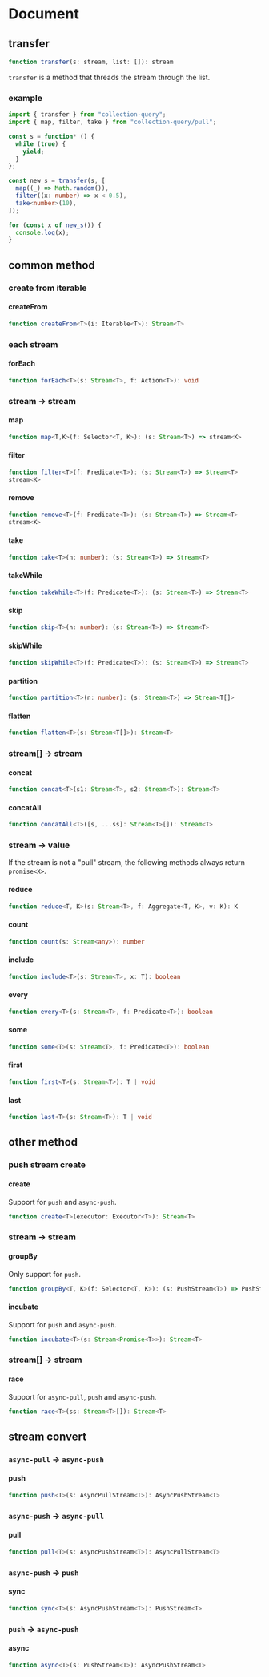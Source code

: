 # Document

## transfer

``` typescript
function transfer(s: stream, list: []): stream
```

`transfer` is a method that threads the stream through the list.

### example

``` typescript
import { transfer } from "collection-query";
import { map, filter, take } from "collection-query/pull";

const s = function* () {
  while (true) {
    yield;
  }
};

const new_s = transfer(s, [
  map((_) => Math.random()),
  filter((x: number) => x < 0.5),
  take<number>(10),
]);

for (const x of new_s()) {
  console.log(x);
}

```


## common method


### create from iterable

#### createFrom

``` typescript
function createFrom<T>(i: Iterable<T>): Stream<T>
```

### each stream

#### forEach

``` typescript
function forEach<T>(s: Stream<T>, f: Action<T>): void
```

### stream -> stream

#### map

``` typescript
function map<T,K>(f: Selector<T, K>): (s: Stream<T>) => stream<K>
```

#### filter

``` typescript
function filter<T>(f: Predicate<T>): (s: Stream<T>) => Stream<T>
stream<K>
```

#### remove

``` typescript
function remove<T>(f: Predicate<T>): (s: Stream<T>) => Stream<T>
stream<K>
```

#### take

``` typescript
function take<T>(n: number): (s: Stream<T>) => Stream<T>
```

#### takeWhile

``` typescript
function takeWhile<T>(f: Predicate<T>): (s: Stream<T>) => Stream<T>
```

#### skip

``` typescript
function skip<T>(n: number): (s: Stream<T>) => Stream<T>
```

#### skipWhile

``` typescript
function skipWhile<T>(f: Predicate<T>): (s: Stream<T>) => Stream<T>
```

#### partition

``` typescript
function partition<T>(n: number): (s: Stream<T>) => Stream<T[]>
```

#### flatten

``` typescript
function flatten<T>(s: Stream<T[]>): Stream<T>
```

### stream[] -> stream

#### concat

``` typescript
function concat<T>(s1: Stream<T>, s2: Stream<T>): Stream<T>
```

#### concatAll

``` typescript
function concatAll<T>([s, ...ss]: Stream<T>[]): Stream<T>
```

### stream -> value

If the stream is not a "pull" stream, the following methods always return `promise<X>`.

#### reduce

``` typescript
function reduce<T, K>(s: Stream<T>, f: Aggregate<T, K>, v: K): K
```

#### count

``` typescript
function count(s: Stream<any>): number
```

#### include

``` typescript
function include<T>(s: Stream<T>, x: T): boolean
```

#### every

``` typescript
function every<T>(s: Stream<T>, f: Predicate<T>): boolean
```

#### some

``` typescript
function some<T>(s: Stream<T>, f: Predicate<T>): boolean
```

#### first

``` typescript
function first<T>(s: Stream<T>): T | void
```

#### last

``` typescript
function last<T>(s: Stream<T>): T | void
```

## other method

### push stream create

#### create

Support for `push` and `async-push`.

``` typescript
function create<T>(executor: Executor<T>): Stream<T>
```

### stream -> stream

#### groupBy

Only support for `push`.

``` typescript
function groupBy<T, K>(f: Selector<T, K>): (s: PushStream<T>) => PushStream<[K, PushStream<T>]>
```

#### incubate

Support for `push` and `async-push`.

``` typescript
function incubate<T>(s: Stream<Promise<T>>): Stream<T>
```

### stream[] -> stream

#### race

Support for `async-pull`, `push` and `async-push`.

``` typescript
function race<T>(ss: Stream<T>[]): Stream<T>
```

## stream convert

### `async-pull` -> `async-push`

#### push
 
``` typescript
function push<T>(s: AsyncPullStream<T>): AsyncPushStream<T>
```

### `async-push` -> `async-pull`

#### pull

``` typescript
function pull<T>(s: AsyncPushStream<T>): AsyncPullStream<T>
```

### `async-push` -> `push`

#### sync

``` typescript
function sync<T>(s: AsyncPushStream<T>): PushStream<T>
```

### `push` -> `async-push`

#### async

``` typescript
function async<T>(s: PushStream<T>): AsyncPushStream<T>
```